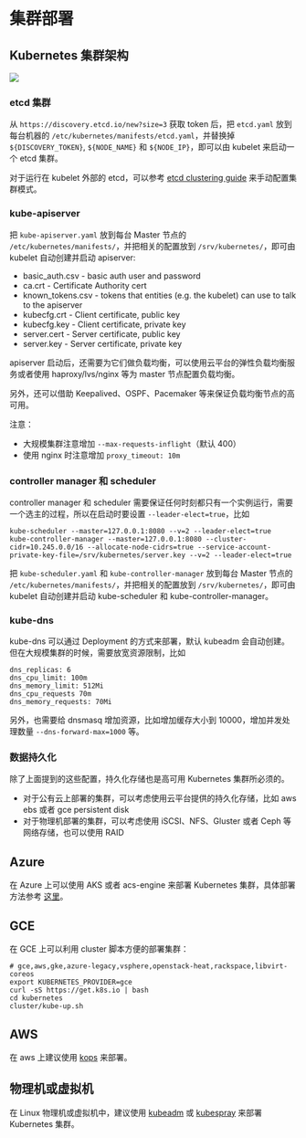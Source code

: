 # 集群部署

## Kubernetes 集群架构

![](images/ha.png)

### etcd 集群

从 `https://discovery.etcd.io/new?size=3` 获取 token 后，把 `etcd.yaml` 放到每台机器的 `/etc/kubernetes/manifests/etcd.yaml`，并替换掉 `${DISCOVERY_TOKEN}`, `${NODE_NAME}` 和 `${NODE_IP}`，即可以由 kubelet 来启动一个 etcd 集群。

对于运行在 kubelet 外部的 etcd，可以参考 [etcd clustering guide](https://github.com/coreos/etcd/blob/master/Documentation/op-guide/clustering.md) 来手动配置集群模式。

### kube-apiserver

把 `kube-apiserver.yaml` 放到每台 Master 节点的 `/etc/kubernetes/manifests/`，并把相关的配置放到 `/srv/kubernetes/`，即可由 kubelet 自动创建并启动 apiserver:

- basic_auth.csv - basic auth user and password
- ca.crt - Certificate Authority cert
- known_tokens.csv - tokens that entities (e.g. the kubelet) can use to talk to the apiserver
- kubecfg.crt - Client certificate, public key
- kubecfg.key - Client certificate, private key
- server.cert - Server certificate, public key
- server.key - Server certificate, private key

apiserver 启动后，还需要为它们做负载均衡，可以使用云平台的弹性负载均衡服务或者使用 haproxy/lvs/nginx 等为 master 节点配置负载均衡。

另外，还可以借助 Keepalived、OSPF、Pacemaker 等来保证负载均衡节点的高可用。

注意：

- 大规模集群注意增加 `--max-requests-inflight`（默认 400）
- 使用 nginx 时注意增加 `proxy_timeout: 10m`

### controller manager 和 scheduler

controller manager 和 scheduler 需要保证任何时刻都只有一个实例运行，需要一个选主的过程，所以在启动时要设置 `--leader-elect=true`，比如

```
kube-scheduler --master=127.0.0.1:8080 --v=2 --leader-elect=true
kube-controller-manager --master=127.0.0.1:8080 --cluster-cidr=10.245.0.0/16 --allocate-node-cidrs=true --service-account-private-key-file=/srv/kubernetes/server.key --v=2 --leader-elect=true
```

把 `kube-scheduler.yaml` 和 `kube-controller-manager` 放到每台 Master 节点的 `/etc/kubernetes/manifests/`，并把相关的配置放到 `/srv/kubernetes/`，即可由 kubelet 自动创建并启动 kube-scheduler 和 kube-controller-manager。

### kube-dns

kube-dns 可以通过 Deployment 的方式来部署，默认 kubeadm 会自动创建。但在大规模集群的时候，需要放宽资源限制，比如

```
dns_replicas: 6
dns_cpu_limit: 100m
dns_memory_limit: 512Mi
dns_cpu_requests 70m
dns_memory_requests: 70Mi
```

另外，也需要给 dnsmasq 增加资源，比如增加缓存大小到 10000，增加并发处理数量 `--dns-forward-max=1000` 等。

### 数据持久化

除了上面提到的这些配置，持久化存储也是高可用 Kubernetes 集群所必须的。

- 对于公有云上部署的集群，可以考虑使用云平台提供的持久化存储，比如 aws ebs 或者 gce persistent disk
- 对于物理机部署的集群，可以考虑使用 iSCSI、NFS、Gluster 或者 Ceph 等网络存储，也可以使用 RAID

## Azure

在 Azure 上可以使用 AKS 或者 acs-engine 来部署 Kubernetes 集群，具体部署方法参考 [这里](azure.md)。

## GCE

在 GCE 上可以利用 cluster 脚本方便的部署集群：

```
# gce,aws,gke,azure-legacy,vsphere,openstack-heat,rackspace,libvirt-coreos
export KUBERNETES_PROVIDER=gce
curl -sS https://get.k8s.io | bash
cd kubernetes
cluster/kube-up.sh
```

## AWS

在 aws 上建议使用 [kops](https://kubernetes.io/docs/getting-started-guides/kops/) 来部署。

## 物理机或虚拟机

在 Linux 物理机或虚拟机中，建议使用 [kubeadm](https://kubernetes.io/docs/getting-started-guides/kubeadm/) 或 [kubespray](kubespray.md) 来部署 Kubernetes 集群。
